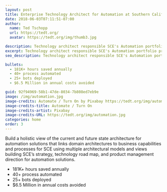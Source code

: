```yaml
---
layout: post
title: Enterprise Technology Architect for Automation at Southern California Edison
date: 2018-06-03T07:11:51-07:00
author:
  name: Ted Tschopp
  url: https://tedt.org/
  avatar: https://tedt.org/img/thumb3.jpg

description: Technology architect responsible SCE's Automation portfolio providing strategy, technology road map, and product management for automation solutions.   
excerpt: Technology architect responsible SCE's Automation portfolio providing strategy, technology road map, and product management for automation solutions.   
seo_description: Technology architect responsible SCE's Automation portfolio providing strategy, technology road map, and product management for automation solutions.  

bullets:
  - 181K+ hours saved annually
  - 40+ process automated
  - 25+ bots deployed
  - $6.5 Million in annual costs avoided

guid: 92f94969-58b1-47de-8034-7b808ed7eb9e
image: /img/automation.jpg
image-credits: Automate / Turn On by Pixabay https://tedt.org/img/automation.jpg  
image-credits-title: Automate / Turn On
image-credits-artist: Pixabay
image-credits-URL: https://tedt.org/img/automation.jpg
categories: home
order: 3
---
```


Build a holistic view of the current and future state architecture for automation solutions that links domain architectures to business capabilities and processes for SCE using multiple architectural models and views building SCE’s strategy, technology road map, and product management direction for automation solutions.
* 181K+ hours saved annually
* 40+ process automated
* 25+ bots deployed
* $6.5 Million in annual costs avoided
